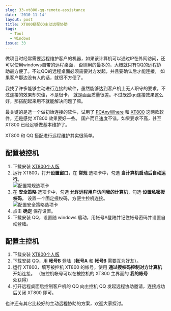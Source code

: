 ```yaml
---
slug: 33-xt800-qq-remote-assistance
date: '2010-11-14'
layout: post
title: XT800搭配QQ主动远程协助
tags:
  - Tool
  - Windows
issue: 33
---
```


做项目时经常需要远程维护客户的机器，如果该计算机可以通过IP在外网访问，还可以使用windows自带的远程桌面，
否则用的最多的，大概就只有QQ的远程协助最方便了。不过QQ的远程桌面必须需要对方发起，并且要确认后才能连接，
如果客户那边没有人的话，就很不方便了。

我找了许多能够主动进行连接的软件，虽然能够达到客户机上无人职守的要求，不过连接的效果却欠佳，不是很卡，
就是画面质量很差。不过既然qq连接效果这么好，那搭配起来用不就能解决问题了嘛。

最关键的是选一个做初始连接的软件，试用了 [PCAnyWhere][1] 和 [XT800][2] 这两款软件，还是感觉 XT800 效果要好一些。
国产而且速度不错，如果要求不高，甚至 XT800 已经足够做基本维护了。

XT800 和 QQ 搭配进行远程维护其实很简单。

配置被控机
----------

 1. 下载安装 [XT800个人版][2]
 2. 运行 XT800，打开**设置窗口**，在 **常规** 选项卡中，勾选 **当计算机启动后自动运行**。  
    ![配置常规选项卡](https://github.com/greatghoul/greatghoul.github.io/assets/208966/e7cf3bcf-653e-49c1-9b32-7cd6016f4bd5)
 3. 在 **安全策略** 选项卡中，勾选 **允许远程用户访问我的计算机**，勾选 **设置私密授权码**，
    设置一个固定授权码，方便主控机连接。  
    ![配置安全策略选项卡](https://github.com/greatghoul/greatghoul.github.io/assets/208966/6f2f4ab5-7eb3-4734-b2ee-f63dc79dad10)
 4. 点击 **确定** 保存设置。
 5. 下载安装 QQ，设置随 windows 启动，用帐号A登陆并记住帐号密码并设置自动登陆。

配置主控机
----------

 1. 下载安装 [XT800个人版][2]
 2. 下载安装 QQ，用 **帐号B** 登陆（**帐号A** 和 **帐号B** 需要互为好友）。
 3. 运行 XT800，填写被控机 XT800 的帐号，使用 **通过授权码控制对方计算机** 开始连接。
    （被控机帐号可以在被控机的 XT800 主界面的 **我的帐号** 处获得）
 4. 打开远程桌面后控制客户机的 QQ 向主控机 QQ 发起远程协助邀请，连接成功后关闭 XT800 即可。

也许还有其它比较好的主动远程协助的方案，欢迎大家探讨。

[1]: http://www.symantec.com/zh/cn/business/pcanywhere
[2]: http://xt800.cn/download
